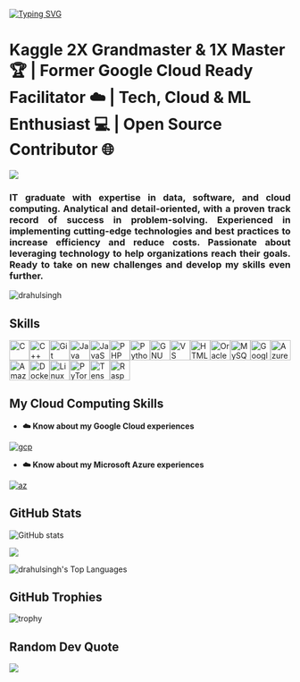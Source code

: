  [![Typing SVG](https://readme-typing-svg.demolab.com?font=Fira+Code&size=34&pause=1009&color=0086FC&left=true&width=835&lines=Hi+%F0%9F%91%8B%2C+I'm+Rahul)](https://gitio/typing-svg)

<h1 align="left">Kaggle 2X Grandmaster & 1X Master 🏆 | Former Google Cloud Ready Facilitator ☁️ | Tech, Cloud & ML Enthusiast 💻 | Open Source Contributor 🌐</h1>

<p align="left"> <img src= https://media.licdn.com/dms/image/C5616AQGv6ZBRu1BhuQ/profile-displaybackgroundimage-shrink_350_1400/0/1668270356160?e=1723680000&v=beta&t=BGYcnXgaZ939ujxL5ufepGO9NBhOpeBp4OD3tojDXX4 /> </p>

<h3 align="justify">IT graduate with expertise in data, software, and cloud computing. Analytical and detail-oriented, with a proven track record of success in problem-solving. Experienced in implementing cutting-edge technologies and best practices to increase efficiency and reduce costs. Passionate about leveraging technology to help organizations reach their goals. Ready to take on new challenges and develop my skills even further.</h3>

<p align="left"> <img src="https://komarev.com/ghpvc/?username=drahulsingh&label=Profile%20views&color=0e75b6&style=flat" alt="drahulsingh" /> </p>

  <!--img src="https://road-to-kaggle-grandmaster.vercel.app/api/badges/drahulsingh/discussion/" />
  <img src="https://road-to-kaggle-grandmaster.vercel.app/api/badges/drahulsingh/notebook/" />
  <img src="https://road-to-kaggle-grandmaster.vercel.app/api/badges/drahulsingh/dataset/" />
<!--   <img src="https://road-to-kaggle-grandmaster.vercel.app/api/badges/durgeshrao9993/drahulsingh/" />  -->

<!-- 📫 How to reach me **drahulsingh124@gmail.com**
-->
<!--## Socials
<p align="left">
<a href="https://www.github.com/drahulsingh" target="_blank" rel="noreferrer">
<picture>
<source media="(prefers-color-scheme: dark)" srcset="https://raw.githubusercontent.com/danielcranney/readme-generator/main/public/icons/socials/github-dark.svg"/>
<source media="(prefers-color-scheme: light)" srcset="https://raw.githubusercontent.com/danielcranney/readme-generator/main/public/icons/socials/github.svg" />
<img src="https://raw.githubusercontent.com/danielcranney/readme-generator/main/public/icons/socials/github.svg" width="32" height="32" />
</picture>
</a>
<a href="https://www.instagram.com/_rahulsingh_d" target="_blank" rel="noreferrer">
<picture>
<source media="(prefers-color-scheme: dark)" srcset="https://raw.githubusercontent.com/danielcranney/readme-generator/main/public/icons/socials/instagram-dark.svg" />
<source media="(prefers-color-scheme: light)" srcset="https://raw.githubusercontent.com/danielcranney/readme-generator/main/public/icons/socials/instagram.svg" />
<img src="https://raw.githubusercontent.com/danielcranney/readme-generator/main/public/icons/socials/instagram.svg" width="32" height="32" />
</picture>
</a>
<a href="https://www.linkedin.com/in/d-rahulsingh" target="_blank" rel="noreferrer">
<picture>
<source media="(prefers-color-scheme: dark)" srcset="https://raw.githubusercontent.com/danielcranney/readme-generator/main/public/icons/socials/linkedin-dark.svg" />
<source media="(prefers-color-scheme: light)" srcset="https://raw.githubusercontent.com/danielcranney/readme-generator/main/public/icons/socials/linkedin.svg" />
<img src="https://raw.githubusercontent.com/danielcranney/readme-generator/main/public/icons/socials/linkedin.svg" width="32" height="32" />
</picture>
</a>
<a href="https://www.x.com/rahulsinghd24" target="_blank" rel="noreferrer">
<picture>
<source media="(prefers-color-scheme: dark)" srcset="https://raw.githubusercontent.com/danielcranney/readme-generator/main/public/icons/socials/twitter-dark.svg" />
<source media="(prefers-color-scheme: light)" srcset="https://raw.githubusercontent.com/danielcranney/readme-generator/main/public/icons/socials/twitter.svg" />
<img src="https://raw.githubusercontent.com/danielcranney/readme-generator/main/public/icons/socials/twitter.svg" width="32" height="32" />
</picture>
</a></p>
-->

## Skills
<p align="left">
<a href="https://docs.microsoft.com/en-us/cpp/?view=msvc-170" target="_blank" rel="noreferrer"><img src="https://raw.githubusercontent.com/danielcranney/readme-generator/main/public/icons/skills/c-colored.svg" width="36" height="36" alt="C" /></a><a href="https://docs.microsoft.com/en-us/cpp/?view=msvc-170" target="_blank" rel="noreferrer"><img src="https://raw.githubusercontent.com/danielcranney/readme-generator/main/public/icons/skills/cplusplus-colored.svg" width="36" height="36" alt="C++" /></a><a href="https://git-scm.com/" target="_blank" rel="noreferrer"><img src="https://raw.githubusercontent.com/danielcranney/readme-generator/main/public/icons/skills/git-colored.svg" width="36" height="36" alt="Git" /></a><a href="https://www.oracle.com/java/" target="_blank" rel="noreferrer"><img src="https://raw.githubusercontent.com/danielcranney/readme-generator/main/public/icons/skills/java-colored.svg" width="36" height="36" alt="Java" /></a><a href="https://developer.mozilla.org/en-US/docs/Web/JavaScript" target="_blank" rel="noreferrer"><img src="https://raw.githubusercontent.com/danielcranney/readme-generator/main/public/icons/skills/javascript-colored.svg" width="36" height="36" alt="JavaScript" /></a><a href="https://www.php.net/" target="_blank" rel="noreferrer"><img src="https://raw.githubusercontent.com/danielcranney/readme-generator/main/public/icons/skills/php-colored.svg" width="36" height="36" alt="PHP" /></a><a href="https://www.python.org/" target="_blank" rel="noreferrer"><img src="https://raw.githubusercontent.com/danielcranney/readme-generator/main/public/icons/skills/python-colored.svg" width="36" height="36" alt="Python" /></a><a href="https://www.gnu.org/software/bash/" target="_blank" rel="noreferrer"><img src="https://raw.githubusercontent.com/danielcranney/readme-generator/main/public/icons/skills/gnubash.svg" width="36" height="36" alt="GNU Bash" /></a><a href="https://code.visualstudio.com/" target="_blank" rel="noreferrer"><img src="https://raw.githubusercontent.com/danielcranney/readme-generator/main/public/icons/skills/visualstudiocode.svg" width="36" height="36" alt="VS Code" /></a><a href="https://developer.mozilla.org/en-US/docs/Glossary/HTML5" target="_blank" rel="noreferrer"><img src="https://raw.githubusercontent.com/danielcranney/readme-generator/main/public/icons/skills/html5-colored.svg" width="36" height="36" alt="HTML5" /></a><a href="https://www.oracle.com/uk/index.html" target="_blank" rel="noreferrer"><img src="https://raw.githubusercontent.com/danielcranney/readme-generator/main/public/icons/skills/oracle-colored.svg" width="36" height="36" alt="Oracle" /></a><a href="https://www.mysql.com/" target="_blank" rel="noreferrer"><img src="https://raw.githubusercontent.com/danielcranney/readme-generator/main/public/icons/skills/mysql-colored.svg" width="36" height="36" alt="MySQL" /></a><a href="https://cloud.google.com/" target="_blank" rel="noreferrer"><img src="https://raw.githubusercontent.com/danielcranney/readme-generator/main/public/icons/skills/googlecloud-colored.svg" width="36" height="36" alt="Google Cloud" /><a href="https://azure.microsoft.com/" target="_blank" rel="noreferrer"><img src="https://swimburger.net/media/fbqnp2ie/azure.svg" width="36" height="36" alt="Azure" /></a></a><a href="https://aws.amazon.com" target="_blank" rel="noreferrer"><img src="https://raw.githubusercontent.com/danielcranney/readme-generator/main/public/icons/skills/aws-colored.svg" width="36" height="36" alt="Amazon Web Services" /></a><a href="https://www.docker.com/" target="_blank" rel="noreferrer"><img src="https://raw.githubusercontent.com/danielcranney/readme-generator/main/public/icons/skills/docker-colored.svg" width="36" height="36" alt="Docker" /></a><a href="https://www.linux.org" target="_blank" rel="noreferrer"><img src="https://raw.githubusercontent.com/danielcranney/readme-generator/main/public/icons/skills/linux-colored.svg" width="36" height="36" alt="Linux" /></a><a href="https://pytorch.org/" target="_blank" rel="noreferrer"><img src="https://raw.githubusercontent.com/danielcranney/readme-generator/main/public/icons/skills/pytorch-colored.svg" width="36" height="36" alt="PyTorch" /></a><a href="https://www.tensorflow.org/" target="_blank" rel="noreferrer"><img src="https://raw.githubusercontent.com/danielcranney/readme-generator/main/public/icons/skills/tensorflow-colored.svg" width="36" height="36" alt="TensorFlow" /></a><a href="https://www.raspberrypi.org/" target="_blank" rel="noreferrer"><img src="https://raw.githubusercontent.com/danielcranney/readme-generator/main/public/icons/skills/raspberrypi-colored.svg" width="36" height="36" alt="Raspberry Pi" /></a>
</p>

## My Cloud Computing Skills
- **☁️ Know about my Google Cloud experiences**
  
[![gcp](https://github.com/drahulsingh/drahulsingh/assets/76787888/0234dd24-0d3c-4392-9b21-334eba9c60ca)](https://www.cloudskillsboost.google/public_profiles/ee05c0a2-f570-4d63-9ef6-5b88615b9404)
- **☁️ Know about my Microsoft Azure experiences**
  
[![az](https://github.com/drahulsingh/drahulsingh/assets/76787888/ea10cf09-01b1-4e39-9639-e5f738842ea1)](https://learn.microsoft.com/en-us/users/drahulsingh/&hide=issues,contribs&count_private=true&)

<!-- **☁️ Know about my AWS experiences**![aws- ](https://github.com/drahulsingh/drahulsingh/assets/76787888/22e32fff-3df9-42ef-83ca-7e8df262ec1f)--->


## GitHub Stats
![GitHub stats](https://github-readme-stats-two-nu-79.vercel.app/api?username=drahulsingh&show_icons=true&theme=github_dark&show_icons=true&hide=issues,contribs&count_private=true&title_color=0891b2&text_color=ffffff&icon_color=0891b2&bg_color=0f172a&hide_border=true&show_icons=true")

 <p align="left"> <a href="http://www.github.com/drahulsingh"> <img src="https://github-readme-streak-stats.herokuapp.com/?user=drahulsingh&stroke=ffffff&background=0f172a&ring=0891b2&fire=0891b2&currStreakNum=ffffff&currStreakLabel=0891b2&sideNums=ffffff&sideLabels=ffffff&dates=ffffff&hide_border=true"/> 
  </a> </p>
</div>

![drahulsingh's Top Languages](https://github-readme-stats.vercel.app/api/top-langs/?username=drahulsingh&theme=github_dark&show_icons=true&title_color=0891b2&text_color=ffffff&icon_color=0891b2&bg_color=0f172a&hide_border=true&layout=compact)

## GitHub Trophies

![trophy](https://github-profile-trophy.vercel.app/?username=drahulsingh&theme=darkhub&row=2&column=4)

## Random Dev Quote

![](https://quotes-github-readme.vercel.app/api?type=horizontal&theme=dark)
